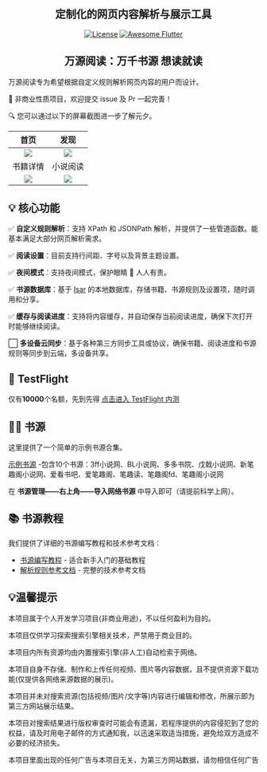<h2 align="center">定制化的网页内容解析与展示工具</h2>

<p align="center">
<!-- <a href="https://github.com/CalsRanna/source_parser/actions"><img src="https://github.com/CalsRanna/source_parser/workflows/Flutter/badge.svg" alt="Build Status"></a> -->
<!-- <a href="https://codecov.io/gh/CalsRanna/source_parser"><img src="https://codecov.io/gh/CalsRanna/source_parser/master/graph/badge.svg" alt="codeCov"></a> -->
<a href="https://github.com/CalsRanna/source_parser/blob/main/LICENSE"><img src="https://img.shields.io/github/license/CalsRanna/source_parser" alt="License"></a>
<a href="https://github.com/Solido/awesome-flutter"><img src="https://awesome.re/mentioned-badge.svg" alt="Awesome Flutter"></a>
</p>

<h2 align="center">万源阅读：万千书源 想读就读</h2>

万源阅读专为希望根据自定义规则解析网页内容的用户而设计。

🌟 非商业性质项目，欢迎提交 issue 及 Pr 一起完善！

🔍 您可以通过以下的屏幕截图进一步了解元夕。

<div align="center">

|               首页                |               发现                |
| :-------------------------------: | :-------------------------------: |
|    ![](/doc/image/books.jpg)    |  ![](/doc/image/discover.jpg)   |
|             书籍详情              |             小说阅读              |
| ![](/doc/image/book-detail.jpg) | ![](/doc/image/book-reader.jpg) |

</div>

## 💡 核心功能

✅ **自定义规则解析**：支持 XPath 和 JSONPath 解析，并提供了一些管道函数。能基本满足大部分网页解析需求。

✅ **阅读设置**：目前支持行间距、字号以及背景主题设置。

✅ **夜间模式**：支持夜间模式，保护眼睛 👀 人人有责。

✅ **书源数据库**：基于 [Isar](https://github.com/isar/isar) 的本地数据库，存储书籍、书源规则及设置项，随时调用和分享。

✅ **缓存与阅读进度**：支持将内容缓存，并自动保存当前阅读进度，确保下次打开时能够继续阅读。

⬜ **多设备云同步**：基于各种第三方同步工具或协议，确保书籍、阅读进度和书源规则等同步到云端，多设备共享。

##  TestFlight
仅有**10000**个名额，先到先得
[点击进入 TestFlight 内测](https://testflight.apple.com/join/NCjMVRrX)

## 👩‍💻 书源

这里提供了一个简单的示例书源合集。

[示例书源](https://raw.githubusercontent.com/yyds-book/book/refs/heads/main/testsource/sources/BookSource-2025-01-20.json) -包含10个书源：3ff小说网、BL小说网、多多书院、戊戟小说网、新笔趣阁小说网、爱看书吧、爱笔趣阁、笔趣读、笔趣阁fd、笔趣阁小说网

在 **书源管理——右上角——导入网络书源** 中导入即可（请提前科学上网）。

## 📚 书源教程

我们提供了详细的书源编写教程和技术参考文档：

- [书源编写教程](doc/book_source_tutorial.md) - 适合新手入门的基础教程
- [解析规则参考文档](doc/parsing_rules_reference.md) - 完整的技术参考文档


## 💡温馨提示
本项目属于个人开发学习项目(非商业用途)，不以任何盈利为目的。

本项目仅供学习探索搜索引擎相关技术，严禁用于商业目的。

本项目内所有资源均由内置搜索引擎(非人工)自动检索于网络。

本项目自身不存储、制作和上传任何视频、图片等内容数据，且不提供资源下载功能(仅提供各网络来源数据的展示)。

本项目并未对搜索资源(包括视频/图片/文字等)内容进行编辑和修改，所展示即为第三方网站展示结果。

本项目对搜索结果进行版权审查时可能会有遗漏，若程序提供的内容侵犯到了您的权益，请及时用电子邮件的方式通知我，以迅速采取适当措施，避免给双方造成不必要的经济损失。

本项目里面出现的任何广告与本项目无关，为第三方网站数据，请勿相信任何广告
              

